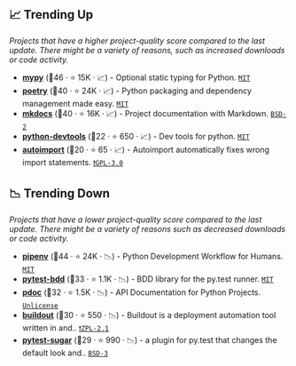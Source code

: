 ## 📈 Trending Up

_Projects that have a higher project-quality score compared to the last update. There might be a variety of reasons, such as increased downloads or code activity._

- <b><a href="https://github.com/python/mypy">mypy</a></b> (🥇46 ·  ⭐ 15K · 📈) - Optional static typing for Python. <code><a href="http://bit.ly/34MBwT8">MIT</a></code>
- <b><a href="https://github.com/python-poetry/poetry">poetry</a></b> (🥇40 ·  ⭐ 24K · 📈) - Python packaging and dependency management made easy. <code><a href="http://bit.ly/34MBwT8">MIT</a></code>
- <b><a href="https://github.com/mkdocs/mkdocs">mkdocs</a></b> (🥇40 ·  ⭐ 16K · 📈) - Project documentation with Markdown. <code><a href="http://bit.ly/3rqEWVr">BSD-2</a></code> <code><img src="https://squidfunk.github.io/mkdocs-material/assets/favicon.png" style="display:inline;" width="13" height="13"></code>
- <b><a href="https://github.com/samuelcolvin/python-devtools">python-devtools</a></b> (🥉22 ·  ⭐ 650 · 📈) - Dev tools for python. <code><a href="http://bit.ly/34MBwT8">MIT</a></code>
- <b><a href="https://github.com/lyz-code/autoimport">autoimport</a></b> (🥉20 ·  ⭐ 65 · 📈) - Autoimport automatically fixes wrong import statements. <code><a href="http://bit.ly/2M0xdwT">❗️GPL-3.0</a></code>

## 📉 Trending Down

_Projects that have a lower project-quality score compared to the last update. There might be a variety of reasons such as decreased downloads or code activity._

- <b><a href="https://github.com/pypa/pipenv">pipenv</a></b> (🥇44 ·  ⭐ 24K · 📉) - Python Development Workflow for Humans. <code><a href="http://bit.ly/34MBwT8">MIT</a></code>
- <b><a href="https://github.com/pytest-dev/pytest-bdd">pytest-bdd</a></b> (🥈33 ·  ⭐ 1.1K · 📉) - BDD library for the py.test runner. <code><a href="http://bit.ly/34MBwT8">MIT</a></code> <code><img src="https://docs.pytest.org/en/stable/_static/favicon.png" style="display:inline;" width="13" height="13"></code>
- <b><a href="https://github.com/mitmproxy/pdoc">pdoc</a></b> (🥈32 ·  ⭐ 1.5K · 📉) - API Documentation for Python Projects. <code><a href="http://bit.ly/3rvuUlR">Unlicense</a></code>
- <b><a href="https://github.com/buildout/buildout">buildout</a></b> (🥉30 ·  ⭐ 550 · 📉) - Buildout is a deployment automation tool written in and.. <code><a href="https://tldrlegal.com/search?q=ZPL-2.1">❗️ZPL-2.1</a></code>
- <b><a href="https://github.com/Teemu/pytest-sugar">pytest-sugar</a></b> (🥉29 ·  ⭐ 990 · 📉) - a plugin for py.test that changes the default look and.. <code><a href="http://bit.ly/3aKzpTv">BSD-3</a></code> <code><img src="https://docs.pytest.org/en/stable/_static/favicon.png" style="display:inline;" width="13" height="13"></code>

